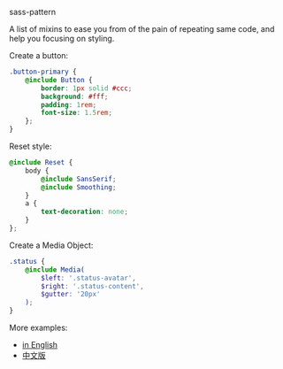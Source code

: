 sass-pattern

A list of mixins to ease you from of the pain of repeating same code, and help you focusing on styling.

Create a button:

```scss
.button-primary {
    @include Button {
        border: 1px solid #ccc;
        background: #fff;
        padding: 1rem;
        font-size: 1.5rem;
    };
}
```

Reset style:

```scss
@include Reset {
    body {
        @include SansSerif;
        @include Smoothing;
    }
    a {
        text-decoration: none;
    }
};
```

Create a Media Object:

```scss
.status {
    @include Media(
        $left: '.status-avatar',
        $right: '.status-content',
        $gutter: '20px'
    );
}
```

More examples:

* [in English](https://github.com/NdYAG/sass-pattern/wiki/Documentation)
* [中文版](https://github.com/NdYAG/sass-pattern/wiki/%E6%96%87%E6%A1%A3)
